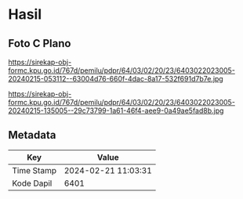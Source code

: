 # Hasil

## Foto C Plano

https://sirekap-obj-formc.kpu.go.id/767d/pemilu/pdpr/64/03/02/20/23/6403022023005-20240215-053112--63004d76-660f-4dac-8a17-532f691d7b7e.jpg

https://sirekap-obj-formc.kpu.go.id/767d/pemilu/pdpr/64/03/02/20/23/6403022023005-20240215-135005--29c73799-1a61-46f4-aee9-0a49ae5fad8b.jpg


## Metadata

| Key        | Value               |
| ---------- | ------------------- |
| Time Stamp | 2024-02-21 11:03:31 |
| Kode Dapil | 6401                |



